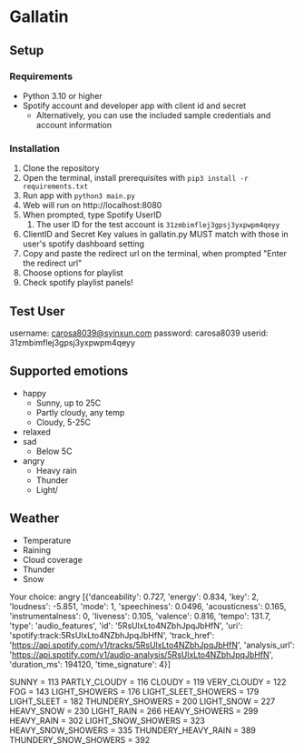 # Gallatin

## Setup

### Requirements

* Python 3.10 or higher
* Spotify account and developer app with client id and secret
  * Alternatively, you can use the included sample credentials and account information

### Installation

1. Clone the repository
2. Open the terminal,  install prerequisites with `pip3 install -r requirements.txt`
3. Run app with `python3 main.py`
4. Web will run on http://localhost:8080
5. When prompted, type Spotify UserID
   1. The user ID for the test account is `31zmbimflej3gpsj3yxpwpm4qeyy`
6. ClientID and Secret Key values in gallatin.py MUST match with those in user's spotify dashboard setting
7. Copy and paste the redirect url on the terminal, when prompted "Enter the redirect url"
8. Choose options for playlist
9. Check spotify playlist panels!

## Test User

username: carosa8039@syinxun.com
password: carosa8039
userid:   31zmbimflej3gpsj3yxpwpm4qeyy

## Supported emotions

* happy
  * Sunny, up to 25C
  * Partly cloudy, any temp
  * Cloudy, 5-25C
* relaxed
* sad
  * Below 5C
* angry
  * Heavy rain
  * Thunder
  * Light/


## Weather

* Temperature
* Raining
* Cloud coverage
* Thunder
* Snow


Your choice: angry
[{'danceability': 0.727, 'energy': 0.834, 'key': 2, 'loudness': -5.851, 'mode': 1, 'speechiness': 0.0496, 'acousticness': 0.165, 'instrumentalness': 0, 'liveness': 0.105, 'valence': 0.816, 'tempo': 131.7, 'type': 'audio_features', 'id': '5RsUlxLto4NZbhJpqJbHfN', 'uri': 'spotify:track:5RsUlxLto4NZbhJpqJbHfN', 'track_href': 'https://api.spotify.com/v1/tracks/5RsUlxLto4NZbhJpqJbHfN', 'analysis_url': 'https://api.spotify.com/v1/audio-analysis/5RsUlxLto4NZbhJpqJbHfN', 'duration_ms': 194120, 'time_signature': 4}]

  SUNNY = 113
  PARTLY_CLOUDY = 116
  CLOUDY = 119
  VERY_CLOUDY = 122
  FOG = 143
  LIGHT_SHOWERS = 176
  LIGHT_SLEET_SHOWERS = 179
  LIGHT_SLEET = 182
  THUNDERY_SHOWERS = 200
  LIGHT_SNOW = 227
  HEAVY_SNOW = 230
  LIGHT_RAIN = 266
  HEAVY_SHOWERS = 299
  HEAVY_RAIN = 302
  LIGHT_SNOW_SHOWERS = 323
  HEAVY_SNOW_SHOWERS = 335
  THUNDERY_HEAVY_RAIN = 389
  THUNDERY_SNOW_SHOWERS = 392
  

